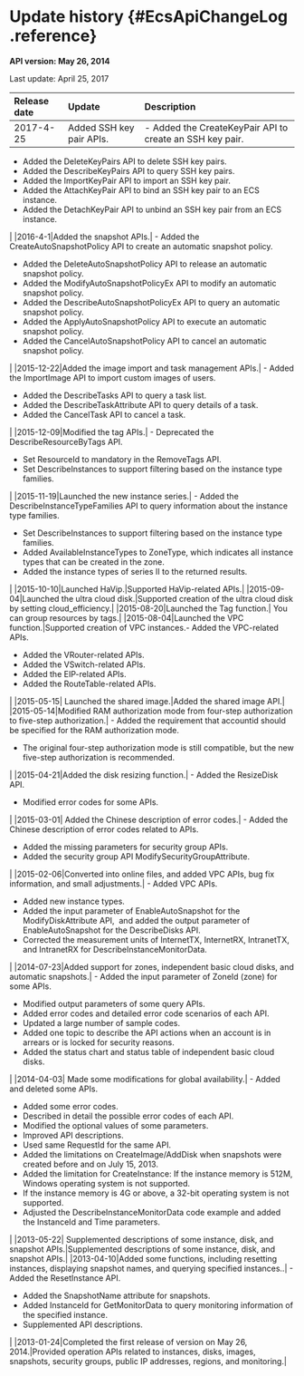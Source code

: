 # Update history {#EcsApiChangeLog .reference}

**API version: May 26, 2014**

Last update: April 25, 2017

|Release date|Update|Description|
|:-----------|:-----|:----------|
|2017-4-25|Added SSH key pair APIs.| -   Added the CreateKeyPair API to create an SSH key pair.
-   Added the DeleteKeyPairs API to delete SSH key pairs.
-   Added the DescribeKeyPairs API to query SSH key pairs.
-   Added the ImportKeyPair API to import an SSH key pair.
-   Added the AttachKeyPair API to bind an SSH key pair to an ECS instance.
-   Added the DetachKeyPair API to unbind an SSH key pair from an ECS instance.

 |
|2016-4-1|Added the snapshot APIs.| -   Added the CreateAutoSnapshotPolicy API to create an automatic snapshot policy.
-   Added the DeleteAutoSnapshotPolicy API to release an automatic snapshot policy.
-   Added the ModifyAutoSnapshotPolicyEx API to modify an automatic snapshot policy.
-   Added the DescribeAutoSnapshotPolicyEx API to query an automatic snapshot policy.
-   Added the ApplyAutoSnapshotPolicy API to execute an automatic snapshot policy.
-   Added the CancelAutoSnapshotPolicy API to cancel an automatic snapshot policy.

 |
|2015-12-22|Added the image import and task management APIs.| -   Added the ImportImage API to import custom images of users.
-   Added the DescribeTasks API to query a task list.
-   Added the DescribeTaskAttribute API to query details of a task.
-   Added the CancelTask API to cancel a task.

 |
|2015-12-09|Modified the tag APIs.| -   Deprecated the DescribeResourceByTags API.
-   Set ResourceId to mandatory in the RemoveTags API.
-   Set DescribeInstances to support filtering based on the instance type families.

 |
|2015-11-19|Launched the new instance series.| -   Added the DescribeInstanceTypeFamilies API to query information about the instance type families.
-   Set DescribeInstances to support filtering based on the instance type families.
-   Added AvailableInstanceTypes to ZoneType, which indicates all instance types that can be created in the zone.
-   Added the instance types of series II to the returned results.

 |
|2015-10-10|Launched HaVip.|Supported HaVip-related APIs.|
|2015-09-04|Launched the ultra cloud disk.|Supported creation of the ultra cloud disk by setting cloud\_efficiency.|
|2015-08-20|Launched the Tag function.| You can group resources by tags.|
|2015-08-04|Launched the VPC function.|Supported creation of VPC instances.-   Added the VPC-related APIs.
-   Added the VRouter-related APIs.
-   Added the VSwitch-related APIs.
-   Added the EIP-related APIs.
-   Added the RouteTable-related APIs.

|
|2015-05-15| Launched the shared image.|Added the shared image API.|
|2015-05-14|Modified RAM authorization mode from four-step authorization to five-step authorization.| -   Added the requirement that accountid should be specified for the RAM authorization mode.
-   The original four-step authorization mode is still compatible, but the new five-step authorization is recommended.

 |
|2015-04-21|Added the disk resizing function.| -   Added the ResizeDisk API.
-   Modified error codes for some APIs.

 |
|2015-03-01| Added the Chinese description of error codes.| -   Added the Chinese description of error codes related to APIs.
-   Added the missing parameters for security group APIs.
-   Added the security group API ModifySecurityGroupAttribute.

 |
|2015-02-06|Converted into online files, and added VPC APIs, bug fix information, and small adjustments.| -   Added VPC APIs.
-   Added new instance types.
-   Added the input parameter of EnableAutoSnapshot for the ModifyDiskAttribute API,  and added the output parameter of EnableAutoSnapshot for the DescribeDisks API.
-   Corrected the measurement units of InternetTX, InternetRX, IntranetTX, and IntranetRX for DescribeInstanceMonitorData.

 |
|2014-07-23|Added support for zones, independent basic cloud disks, and automatic snapshots.| -   Added the input parameter of ZoneId \(zone\) for some APIs.
-   Modified output parameters of some query APIs.
-   Added error codes and detailed error code scenarios of each API.
-   Updated a large number of sample codes.
-   Added one topic to describe the API actions when an account is in arrears or is locked for security reasons.
-   Added the status chart and status table of independent basic cloud disks.

 |
|2014-04-03| Made some modifications for global availability.| -   Added and deleted some APIs.
-   Added some error codes.
-   Described in detail the possible error codes of each API.
-   Modified the optional values of some parameters.
-   Improved API descriptions.
-   Used same RequestId for the same API.
-   Added the limitations on CreateImage/AddDisk when snapshots were created before and on July 15, 2013.
-   Added the limitation for CreateInstance: If the instance memory is 512M, Windows operating system is not supported.
-   If the instance memory is 4G or above, a 32-bit operating system is not supported.
-   Adjusted the DescribeInstanceMonitorData code example and added the InstanceId and Time parameters.

 |
|2013-05-22| Supplemented descriptions of some instance, disk, and snapshot APIs.|Supplemented descriptions of some instance, disk, and snapshot APIs.|
|2013-04-10|Added some functions, including resetting instances, displaying snapshot names, and querying specified instances..| -   Added the ResetInstance API.
-   Added the SnapshotName attribute for snapshots.
-   Added InstanceId for GetMonitorData to query monitoring information of the specified instance.
-   Supplemented API descriptions.

 |
|2013-01-24|Completed the first release of version on May 26, 2014.|Provided operation APIs related to instances, disks, images, snapshots, security groups, public IP addresses, regions, and monitoring.|

